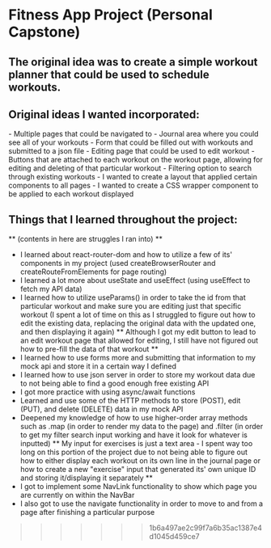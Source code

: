 <h1>Fitness App Project (Personal Capstone)</h1>

<h2>The original idea was to create a simple workout planner that could be used to schedule workouts.</h2>

<h2>Original ideas I wanted incorporated:</h2>
- Multiple pages that could be navigated to
- Journal area where you could see all of your workouts
- Form that could be filled out with workouts and submitted to a json file
- Editing page that could be used to edit workout
- Buttons that are attached to each workout on the workout page, allowing for editing and deleting of that particular workout
- Filtering option to search through existing workouts
- I wanted to create a layout that applied certain components to all pages
- I wanted to create a CSS wrapper component to be applied to each workout displayed

<h2>Things that I learned throughout the project:</h2>

** (contents in here are struggles I ran into) **

- I learned about react-router-dom and how to utilize a few of its' components in my project (used createBrowserRouter and createRouteFromElements for page routing)
- I learned a lot more about useState and useEffect (using useEffect to fetch my API data)
- I learned how to utilize useParams() in order to take the id from that particular workout and make sure you are editing just that specific workout (I spent a lot of time on this as I struggled to figure out how to edit the existing data, replacing the original data with   the updated one, and then displaying it again)
  ** Although I got my edit button to lead to an edit workout page that allowed for editing, I still have not figured out how to pre-fill the data of that workout **
- I learned how to use forms more and submitting that information to my mock api and store it in a certain way I defined
- I learned how to use json server in order to store my workout data due to not being able to find a good enough free existing API
- I got more practice with using async/await functions
- Learned and use some of the HTTP methods to store (POST), edit (PUT), and delete (DELETE) data in my mock API
- Deepened my knowledge of how to use higher-order array methods such as .map (in order to render my data to the page) and .filter (in order to get my filter search input working and have it look for whatever is inputted)
  ** My input for exercises is just a text area - I spent way too long on this portion of the project due to not being able to figure out how to either display each workout on its own line in the journal page or how to create a new "exercise" input that generated its' own   unique ID and storing it/displaying it separately **
- I got to implement some NavLink functionality to show which page you are currently on within the NavBar
- I also got to use the navigate functionality in order to move to and from a page after finishing a particular purpose


  
>>>>>>> 1b6a497ae2c99f7a6b35ac1387e4d1045d459ce7
